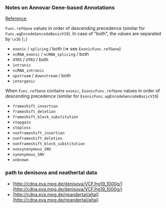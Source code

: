 ### Notes on Annovar Gene-based Annotations

[Reference](http://annovar.openbioinformatics.org/en/latest/user-guide/gene/)

`Func.refGene` values in order of descending precedence (similar for `Func.wgEncodeGencodeBasicV19`). In case of "both", the values are separated by `\x3b` (`;`)

* `exonic` / `splicing` / both (=> see `ExonicFunc.refGene`)
* `ncRNA_exonic` / `ncRNA_splicing` / both 
* `UTR5` / `UTR3` / both 
* `intronic`
* `ncRNA_intronic`
* `upstream` / `downstream` / both 
* `intergenic`


When `Func.refGene` contains `exonic`, `ExonicFunc.refGene` values in order of descending precedence (similar for `ExonicFunc.wgEncodeGencodeBasicV19`)

* `frameshift_insertion`
* `frameshift_deletion`
* `frameshift_block_substitution`
* `stopgain`
* `stoploss`
* `nonframeshift_insertion`
* `nonframeshift_deletion`
* `nonframeshift_block_substitution`
* `nonsynonymous_SNV`
* `synonymous_SNV`
* `unknown`


### path to denisova and neathertal data

* [http://cdna.eva.mpg.de/denisova/VCF/hg19_1000g/](http://cdna.eva.mpg.de/denisova/VCF/hg19_1000g/)
* [http://cdna.eva.mpg.de/neandertal/altai](http://cdna.eva.mpg.de/neandertal/altai)


